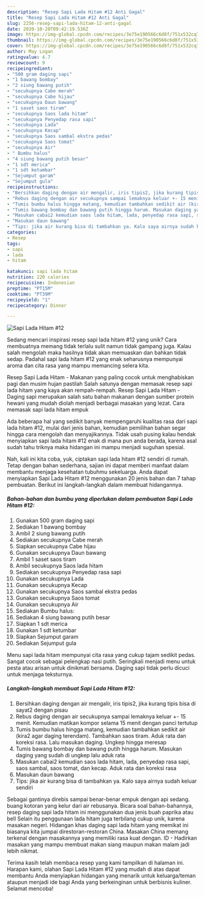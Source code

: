 ```yaml
---
description: "Resep Sapi Lada Hitam #12 Anti Gagal"
title: "Resep Sapi Lada Hitam #12 Anti Gagal"
slug: 2256-resep-sapi-lada-hitam-12-anti-gagal
date: 2020-10-28T09:42:19.536Z
image: https://img-global.cpcdn.com/recipes/3e75e190566c6d8f/751x532cq70/sapi-lada-hitam-12-foto-resep-utama.jpg
thumbnail: https://img-global.cpcdn.com/recipes/3e75e190566c6d8f/751x532cq70/sapi-lada-hitam-12-foto-resep-utama.jpg
cover: https://img-global.cpcdn.com/recipes/3e75e190566c6d8f/751x532cq70/sapi-lada-hitam-12-foto-resep-utama.jpg
author: May Logan
ratingvalue: 4.7
reviewcount: 9
recipeingredient:
- "500 gram daging sapi"
- "1 bawang bombay"
- "2 siung bawang putih"
- "secukupnya Cabe merah"
- "secukupnya Cabe hijau"
- "secukupnya Daun bawang"
- "1 saset saos tiram"
- "secukupnya Saos lada hitam"
- "secukupnya Penyedap rasa sapi"
- "secukupnya Lada"
- "secukupnya Kecap"
- "secukupnya Saos sambal ekstra pedas"
- "secukupnya Saos tomat"
- "secukupnya Air"
- " Bumbu halus"
- "4 siung bawang putih besar"
- "1 sdt merica"
- "1 sdt ketumbar"
- "Sejumput garam"
- "Sejumput gula"
recipeinstructions:
- "Bersihkan daging dengan air mengalir, iris tipis2, jika kurang tipis bisa di sayat2 dengan pisau"
- "Rebus daging dengan air secukupnya sampai lemaknya keluar +- 15 menit. Kemudian matikan kompor selama 15 menit dengan panci tertutup"
- "Tumis bumbu halus hingga matang, kemudian tambahkan sedikit air (kira2 agar daging terendam). Tambahkan saos tiram. Aduk rata dan koreksi rasa. Lalu masukan daging. Ungkep hingga meresap"
- "Tumis bawang bombay dan bawang putih hingga harum. Masukan daging yang sudah di ungkep lalu aduk rata"
- "Masukan cabai2 kemudian saos lada hitam, lada, penyedap rasa sapi, saos sambal, saos tomat, dan kecap. Aduk rata dan koreksi rasa"
- "Masukan daun bawang"
- "Tips: jika air kurang bisa di tambahkan ya. Kalo saya airnya sudah keluar sendiri"
categories:
- Resep
tags:
- sapi
- lada
- hitam

katakunci: sapi lada hitam 
nutrition: 220 calories
recipecuisine: Indonesian
preptime: "PT15M"
cooktime: "PT39M"
recipeyield: "1"
recipecategory: Dinner

---
```



![Sapi Lada Hitam #12](https://img-global.cpcdn.com/recipes/3e75e190566c6d8f/751x532cq70/sapi-lada-hitam-12-foto-resep-utama.jpg)

Sedang mencari inspirasi resep sapi lada hitam #12 yang unik? Cara membuatnya memang tidak terlalu sulit namun tidak gampang juga. Kalau salah mengolah maka hasilnya tidak akan memuaskan dan bahkan tidak sedap. Padahal sapi lada hitam #12 yang enak seharusnya mempunyai aroma dan cita rasa yang mampu memancing selera kita.

Resep Sapi Lada Hitam - Makanan yang paling cocok untuk menghabiskan pagi dan musim hujan pastilah Salah satunya dengan memasak resep sapi lada hitam yang kaya akan rempah-rempah. Resep Sapi Lada Hitam - Daging sapi merupakan salah satu bahan makanan dengan sumber protein hewani yang mudah diolah menjadi berbagai masakan yang lezat. Cara memasak sapi lada hitam empuk

Ada beberapa hal yang sedikit banyak mempengaruhi kualitas rasa dari sapi lada hitam #12, mulai dari jenis bahan, kemudian pemilihan bahan segar hingga cara mengolah dan menyajikannya. Tidak usah pusing kalau hendak menyiapkan sapi lada hitam #12 enak di mana pun anda berada, karena asal sudah tahu triknya maka hidangan ini mampu menjadi suguhan spesial.


Nah, kali ini kita coba, yuk, ciptakan sapi lada hitam #12 sendiri di rumah. Tetap dengan bahan sederhana, sajian ini dapat memberi manfaat dalam membantu menjaga kesehatan tubuhmu sekeluarga. Anda dapat menyiapkan Sapi Lada Hitam #12 menggunakan 20 jenis bahan dan 7 tahap pembuatan. Berikut ini langkah-langkah dalam membuat hidangannya.

<!--inarticleads1-->

##### Bahan-bahan dan bumbu yang diperlukan dalam pembuatan Sapi Lada Hitam #12:

1. Gunakan 500 gram daging sapi
1. Sediakan 1 bawang bombay
1. Ambil 2 siung bawang putih
1. Sediakan secukupnya Cabe merah
1. Siapkan secukupnya Cabe hijau
1. Gunakan secukupnya Daun bawang
1. Ambil 1 saset saos tiram
1. Ambil secukupnya Saos lada hitam
1. Sediakan secukupnya Penyedap rasa sapi
1. Gunakan secukupnya Lada
1. Gunakan secukupnya Kecap
1. Gunakan secukupnya Saos sambal ekstra pedas
1. Gunakan secukupnya Saos tomat
1. Gunakan secukupnya Air
1. Sediakan  Bumbu halus:
1. Sediakan 4 siung bawang putih besar
1. Siapkan 1 sdt merica
1. Gunakan 1 sdt ketumbar
1. Siapkan Sejumput garam
1. Sediakan Sejumput gula


Menu sapi lada hitam mempunyai cita rasa yang cukup tajam sedikit pedas. Sangat cocok sebagai pelengkap nasi putih. Seringkali menjadi menu untuk pesta atau arisan untuk dinikmati bersama. Daging sapi tidak perlu dicuci untuk menjaga teksturnya. 

<!--inarticleads2-->

##### Langkah-langkah membuat Sapi Lada Hitam #12:

1. Bersihkan daging dengan air mengalir, iris tipis2, jika kurang tipis bisa di sayat2 dengan pisau
1. Rebus daging dengan air secukupnya sampai lemaknya keluar +- 15 menit. Kemudian matikan kompor selama 15 menit dengan panci tertutup
1. Tumis bumbu halus hingga matang, kemudian tambahkan sedikit air (kira2 agar daging terendam). Tambahkan saos tiram. Aduk rata dan koreksi rasa. Lalu masukan daging. Ungkep hingga meresap
1. Tumis bawang bombay dan bawang putih hingga harum. Masukan daging yang sudah di ungkep lalu aduk rata
1. Masukan cabai2 kemudian saos lada hitam, lada, penyedap rasa sapi, saos sambal, saos tomat, dan kecap. Aduk rata dan koreksi rasa
1. Masukan daun bawang
1. Tips: jika air kurang bisa di tambahkan ya. Kalo saya airnya sudah keluar sendiri


Sebagai gantinya direbis sampai benar-benar empuk dengan api sedang. buang kotoran yang kelur dari air rebusanya. Bicara soal bahan-bahannya, resep daging sapi lada hitam ini menggunakan dua jenis buah paprika atau bell Selain itu penggunaan lada hitam juga terbilang cukup unik, karena masakan negeri. Hidangan khas daging sapi lada hitam yang memikat ini biasanya kita jumpai direstoran-restoran China. Masakan China memang terkenal dengan masakannya yang memiliki rasa kuat dengan. ID - Hadirkan masakan yang mampu membuat makan siang maupun makan malam jadi lebih nikmat. 

Terima kasih telah membaca resep yang kami tampilkan di halaman ini. Harapan kami, olahan Sapi Lada Hitam #12 yang mudah di atas dapat membantu Anda menyiapkan hidangan yang menarik untuk keluarga/teman ataupun menjadi ide bagi Anda yang berkeinginan untuk berbisnis kuliner. Selamat mencoba!
